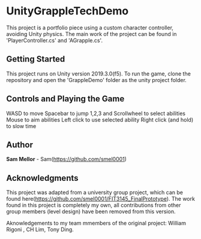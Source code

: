 # UnityGrappleTechDemo

This project is a portfolio piece using a custom character controller, avoiding Unity physics.
The main work of the project can be found in 'PlayerController.cs' and 'AGrapple.cs'.

## Getting Started

This project runs on Unity version 2019.3.0(f5).
To run the game, clone the repository and open the 'GrappleDemo' folder as the unity project folder.

## Controls and Playing the Game
WASD to move
Spacebar to jump
1,2,3 and Scrollwheel to select abilities
Mouse to aim abilities
Left click to use selected ability
Right click (and hold) to slow time

## Author
**Sam Mellor** - Sam(https://github.com/smel0001)

## Acknowledgments

This project was adapted from a university group project, which can be found here(https://github.com/smel0001/FIT3145_FinalPrototype).
The work found in this project is completely my own, all contributions from other group members (level design) have been removed from this version.

Aknowledgements to my team mmembers of the original project: William Rigoni , CH Lim, Tony Ding.
